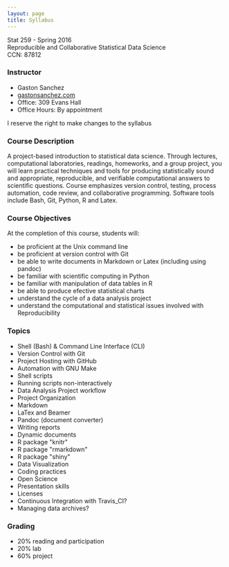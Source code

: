 ```yaml
---
layout: page
title: Syllabus
---
```


<p class="message">
  Stat 259 - Spring 2016<br>
  Reproducible and Collaborative Statistical Data Science<br>
  CCN: 87812
</p>

### Instructor

- Gaston Sanchez
- [gastonsanchez.com](http://gastonsanchez.com)
- Office: 309 Evans Hall
- Office Hours: By appointment

<p class="message">
	I reserve the right to make changes to the syllabus
</p>


### Course Description

A project-based introduction to statistical data science. 
Through lectures, computational laboratories, readings, homeworks, and a group project, you will learn practical techniques and tools for producing statistically sound and appropriate, reproducible, and verifiable computational answers to scientific questions. Course emphasizes version control, testing, process automation, code review, and collaborative programming. Software tools include Bash, Git, Python, R and Latex.


### Course Objectives

At the completion of this course, students will:

- be proficient at the Unix command line
- be proficient at version control with Git
- be able to write documents in Markdown or Latex (including using pandoc)
- be familiar with scientific computing in Python
- be familiar with manipulation of data tables in R
- be able to produce efective statistical charts
- understand the cycle of a data analysis project
- understand the computational and statistical issues involved with Reproducibility

### Topics

- <i class="fa fa-folder"></i> Shell (Bash) & Command Line Interface (CLI)
- <i class="fa fa-git"></i> Version Control with Git 
- <i class="fa fa-github"></i> Project Hosting with GitHub
- <i class="fa fa-gears"></i> Automation with GNU Make
- <i class="fa fa-terminal"></i> Shell scripts
- <i class="fa fa-spinner"></i> Running scripts non-interactively
- <i class="fa fa-refresh"></i> Data Analysis Project workflow
- <i class="fa fa-sitemap"></i> Project Organization 
- <i class="fa fa-hashtag"></i> Markdown
- <i class="fa fa-font"></i> LaTex and Beamer
- <i class="fa fa-arrows-alt"></i> Pandoc (document converter)
- <i class="fa fa-pencil-square-o"></i> Writing reports
- <i class="fa fa-file-code-o"></i> Dynamic documents
- <i class="fa fa-puzzle-piece"></i> R package "knitr"
- <i class="fa fa-recycle"></i> R package "rmarkdown"
- <i class="fa fa-sliders"></i> R package "shiny"
- <i class="fa fa-bar-chart"></i> Data Visualization
- <i class="fa fa-code"></i> Coding practices
- <i class="fa fa-unlock"></i> Open Science
- <i class="fa fa-picture-o"></i> Presentation skills
- <i class="fa fa-creative-commons"></i> Licenses
- <i class="fa fa-check-square"></i> Continuous Integration with Travis_CI?
- <i class="fa fa-database"></i> Managing data archives?


### Grading

- 20% reading and participation
- 20% lab
- 60% project

